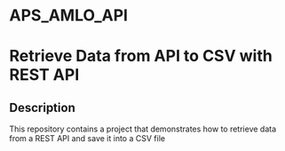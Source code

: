 # APS_AMLO_API
# Retrieve Data from API to CSV with REST API

## Description

This repository contains a project that demonstrates how to retrieve data from a REST API and save it into a CSV file
